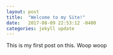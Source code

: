 ```yaml
---
layout: post
title:  "Welcome to my Site!"
date:   2017-08-09 22:53:12 -0400
categories: jekyll update
---
```

This is my first post on this. Woop woop

